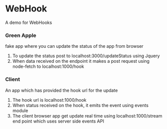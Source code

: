 # WebHook
A demo for WebHooks

### Green Apple 

fake app where you can update the status of the app from browser

  1. To update the status post to localhost:3000/updateStatus using Jquery
  2. When data received on the endpoint it makes a post request using node-fetch to localhost:1000/hook

### Client

An app which has provided the hook url for the update

  1. The hook url is localhost:1000/hook
  2. When status received on the hook, it emits the event using events module
  3. The client browser app get update real time using localhost:1000/stream end point which uses server side events API